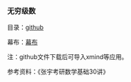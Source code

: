 ### 无穷级数

目录：[github](https://github.com/ElandWoo/Math/tree/e71782251bc62920ff537fc06e699235612caf30/Calculus)

幕布：[幕布](https://www.mubucm.com/doc/1DbAfNNxcKN)

注：github文件下载后可导入xmind等应用。

参考资料：《张宇考研数学基础30讲》